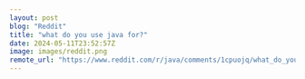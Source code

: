 ```yaml
---
layout: post
blog: "Reddit"
title: "what do you use java for?"
date: 2024-05-11T23:52:57Z
image: images/reddit.png
remote_url: "https://www.reddit.com/r/java/comments/1cpuojq/what_do_you_use_java_for/"
---
```

